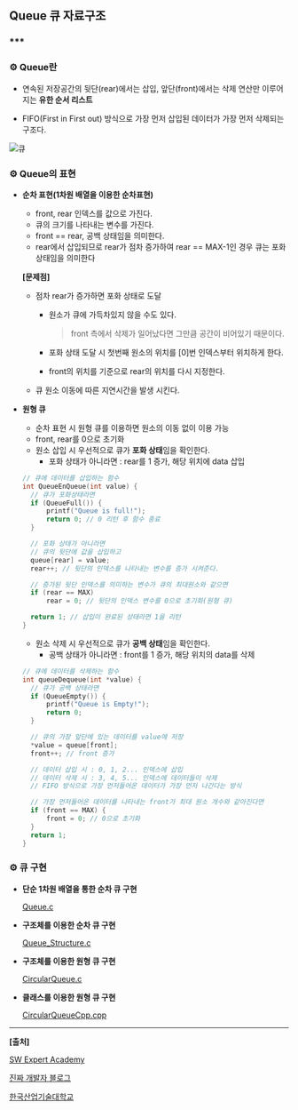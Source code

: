 ## **Queue 큐 자료구조**

### ***

### **⚙ Queue란**

- 연속된 저장공간의 뒷단(rear)에서는 삽입, 앞단(front)에서는 삭제 연산만 이루어지는 **유한 순서 리스트**

- FIFO(First in First out) 방식으로 가장 먼저 삽입된 데이터가 가장 먼저 삭제되는 구조다.

![큐](https://user-images.githubusercontent.com/55940552/106095118-8af0bc80-6176-11eb-804b-2bd6dc72b35a.png)   



### **⚙ Queue의 표현**

- **순차 표현(1차원 배열을 이용한 순차표현)**

  - front, rear 인덱스를 값으로 가진다.
  - 큐의 크기를 나타내는 변수를 가진다.
  - front == rear, 공백 상태임을 의미한다.
  - rear에서 삽입되므로 rear가 점차 증가하여 rear == MAX-1인 경우 큐는 포화 상태임을 의미한다

  **[문제점]**

  - 점차 rear가 증가하면 포화 상태로 도달

    - 원소가 큐에 가득차있지 않을 수도 있다.

      > front 측에서 삭제가 일어났다면 그만큼 공간이 비어있기 때문이다.

    - 포화 상태 도달 시 첫번째 원소의 위치를 [0]번 인덱스부터 위치하게 한다.

    - front의 위치를 기준으로 rear의 위치를 다시 지정한다.

  - 큐 원소 이동에 따른 지연시간을 발생 시킨다.

- **원형 큐**

  - 순차 표현 시 원형 큐를 이용하면 원소의 이동 없이 이용 가능
  - front, rear를 0으로 초기화
  - 원소 삽입 시 우선적으로 큐가 **포화 상태**임을 확인한다.
    - 포화 상태가 아니라면 : rear를 1 증가, 해당 위치에 data 삽입

  ```c
  // 큐에 데이터를 삽입하는 함수
  int QueueEnQueue(int value) {
  	// 큐가 포화상태라면
  	if (QueueFull()) {
  		printf("Queue is full!");
  		return 0; // 0 리턴 후 함수 종료
  	}
  
  	// 포화 상태가 아니라면
  	// 큐의 뒷단에 값을 삽입하고
  	queue[rear] = value;
  	rear++; // 뒷단의 인덱스를 나타내는 변수를 증가 시켜준다.
  
  	// 증가된 뒷단 인덱스를 의미하는 변수가 큐의 최대원소와 같으면
  	if (rear == MAX)
  		rear = 0; // 뒷단의 인덱스 변수를 0으로 초기화(원형 큐)
  
  	return 1; // 삽입이 완료된 상태라면 1을 리턴 
  }
  ```

  

  - 원소 삭제 시 우선적으로 큐가 **공백 상태**임을 확인한다.
    - 공백 상태가 아니라면 : front를 1 증가, 해당 위치의 data를 삭제

  ```c
  // 큐에 데이터를 삭제하는 함수
  int queueDequeue(int *value) {
  	// 큐가 공백 상태라면
  	if (QueueEmpty()) {
  		printf("Queue is Empty!");
  		return 0;
  	}
  
  	// 큐의 가장 앞단에 있는 데이터를 value에 저장
  	*value = queue[front];
  	front++; // front 증가
  
  	// 데이터 삽입 시 : 0, 1, 2... 인덱스에 삽입
  	// 데이터 삭제 시 : 3, 4, 5... 인덱스에 데이터들이 삭제
  	// FIFO 방식으로 가장 먼저들어온 데이터가 가장 먼저 나간다는 방식
  
  	// 가장 먼저들어온 데이터를 나타내는 front가 최대 원소 개수와 같아진다면
  	if (front == MAX) {
  		front = 0; // 0으로 초기화
  	}
  	return 1;
  }
  ```



### **⚙ 큐 구현**

- **단순 1차원 배열을 통한 순차 큐 구현**

  [Queue.c](https://github.com/Lee-HyeongSeok/SW_expert_examples/tree/main/DataStructure/Queue/SW_Expert_Reference_Code)

- **구조체를 이용한 순차 큐 구현**

  [Queue_Structure.c](https://github.com/Lee-HyeongSeok/SW_expert_examples/tree/main/DataStructure/Queue/KPU_Class)

- **구조체를 이용한 원형 큐 구현**

  [CircularQueue.c](https://github.com/Lee-HyeongSeok/SW_expert_examples/tree/main/DataStructure/Queue/Circular_Queue)

- **클래스를 이용한 원형 큐 구현**

  [CircularQueueCpp.cpp](https://github.com/Lee-HyeongSeok/SW_expert_examples/tree/main/DataStructure/Queue/Circular_Queue_CPP)

***

**[출처]**

[SW Expert Academy](https://swexpertacademy.com/main/visualcode/main.do#/home/editor//)

[진짜 개발자 블로그](https://galid1.tistory.com/483)

[한국산업기술대학교](https://portal.kpu.ac.kr/)